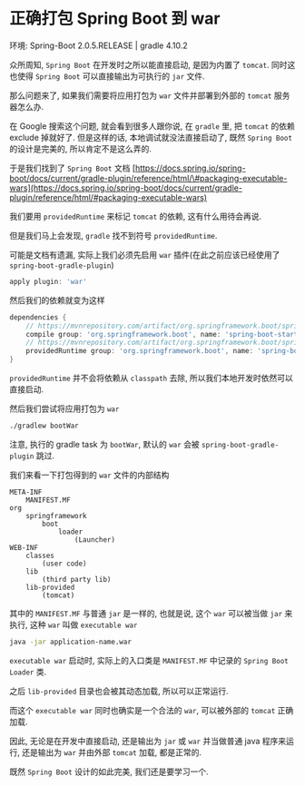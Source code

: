 # 正确打包 Spring Boot 到 war

环境: Spring-Boot 2.0.5.RELEASE \| gradle 4.10.2

众所周知, `Spring Boot` 在开发时之所以能直接启动, 是因为内置了 `tomcat`. 同时这也使得 `Spring Boot` 可以直接输出为可执行的 `jar` 文件.

那么问题来了, 如果我们需要将应用打包为 `war` 文件并部署到外部的 `tomcat` 服务器怎么办.

在 Google 搜索这个问题, 就会看到很多人跟你说, 在 `gradle` 里, 把 `tomcat` 的依赖 exclude 掉就好了. 但是这样的话, 本地调试就没法直接启动了, 既然 `Spring Boot` 的设计是完美的, 所以肯定不是这么弄的.

于是我们找到了 `Spring Boot` 文档 [https://docs.spring.io/spring-boot/docs/current/gradle-plugin/reference/html/\#packaging-executable-wars](https://docs.spring.io/spring-boot/docs/current/gradle-plugin/reference/html/#packaging-executable-wars)

我们要用 `providedRuntime` 来标记 `tomcat` 的依赖, 这有什么用待会再说.

但是我们马上会发现, `gradle` 找不到符号 `providedRuntime`.

可能是文档有遗漏, 实际上我们必须先启用 `war` 插件\(在此之前应该已经使用了 `spring-boot-gradle-plugin`\)

```groovy
apply plugin: 'war'
```

然后我们的依赖就变为这样

```groovy
dependencies {
    // https://mvnrepository.com/artifact/org.springframework.boot/spring-boot-starter-web
    compile group: 'org.springframework.boot', name: 'spring-boot-starter-web'
    // https://mvnrepository.com/artifact/org.springframework.boot/spring-boot-starter-tomcat
    providedRuntime group: 'org.springframework.boot', name: 'spring-boot-starter-tomcat'
}
```

`providedRuntime` 并不会将依赖从 `classpath` 去除, 所以我们本地开发时依然可以直接启动.

然后我们尝试将应用打包为 `war`

```bash
./gradlew bootWar
```

注意, 执行的 gradle task 为 `bootWar`, 默认的 `war` 会被 `spring-boot-gradle-plugin` 跳过.

我们来看一下打包得到的 `war` 文件的内部结构

```text
META-INF
    MANIFEST.MF
org
    springframework
        boot
            loader
                (Launcher)
WEB-INF
    classes
        (user code)
    lib
        (third party lib)
    lib-provided
        (tomcat)
```

其中的 `MANIFEST.MF` 与普通 `jar` 是一样的, 也就是说, 这个 `war` 可以被当做 `jar` 来执行, 这种 `war` 叫做 `executable war`

```bash
java -jar application-name.war
```

`executable war` 启动时, 实际上的入口类是 `MANIFEST.MF` 中记录的 `Spring Boot Loader` 类.

之后 `lib-provided` 目录也会被其动态加载, 所以可以正常运行.

而这个 `executable war` 同时也确实是一个合法的 `war`, 可以被外部的 `tomcat` 正确加载.

因此, 无论是在开发中直接启动, 还是输出为 `jar` 或 `war` 并当做普通 java 程序来运行, 还是输出为 `war` 并由外部 `tomcat` 加载, 都是正常的.

既然 `Spring Boot` 设计的如此完美, 我们还是要学习一个.

